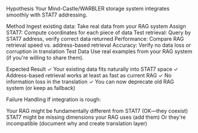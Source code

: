 Hypothesis
Your Mind-Castle/WARBLER storage system integrates smoothly with STAT7 addressing.

Method
Ingest existing data: Take real data from your RAG system
Assign STAT7: Compute coordinates for each piece of data
Test retrieval: Query by STAT7 address, verify correct data returned
Performance: Compare RAG retrieval speed vs. address-based retrieval
Accuracy: Verify no data loss or corruption in translation
Test Data
Use real examples from your RAG system (if you're willing to share them).

Expected Result
✓ Your existing data fits naturally into STAT7 space ✓ Address-based retrieval works at least as fast as current RAG ✓ No information loss in the translation ✓ You can now deprecate old RAG system (or keep as fallback)

Failure Handling
If integration is rough:

Your RAG might be fundamentally different from STAT7 (OK—they coexist)
STAT7 might be missing dimensions your RAG uses (add them)
Or they're incompatible (document why and create translation layer)
